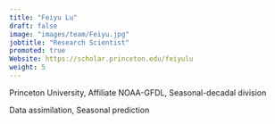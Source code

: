 ```yaml
---
title: "Feiyu Lu"
draft: false
image: "images/team/Feiyu.jpg"
jobtitle: "Research Scientist"
promoted: true
Website: https://scholar.princeton.edu/feiyulu
weight: 5
---
```



Princeton University, Affiliate NOAA-GFDL, Seasonal-decadal division

Data assimilation, Seasonal prediction


